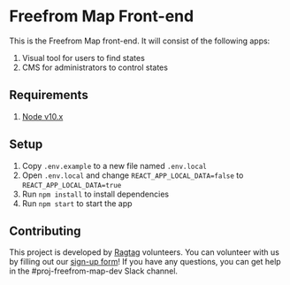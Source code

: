 # Freefrom Map Front-end
This is the Freefrom Map front-end. It will consist of the following apps:

1. Visual tool for users to find states
1. CMS for administrators to control states

## Requirements
1. [Node v10.x](https://nodejs.dev/learn/how-to-install-nodejs)

## Setup
1. Copy `.env.example` to a new file named `.env.local`
1. Open `.env.local` and change `REACT_APP_LOCAL_DATA=false` to `REACT_APP_LOCAL_DATA=true`
1. Run `npm install` to install dependencies
1. Run `npm start` to start the app

## Contributing
This project is developed by [Ragtag](https://ragtag.org/) volunteers. You can volunteer with us by filling out our [sign-up form](https://id.ragtag.org/join/)!
If you have any questions, you can get help in the #proj-freefrom-map-dev Slack channel.

